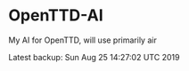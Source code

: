 # OpenTTD-AI
My AI for OpenTTD, will use primarily air

Latest backup: Sun Aug 25 14:27:02 UTC 2019
